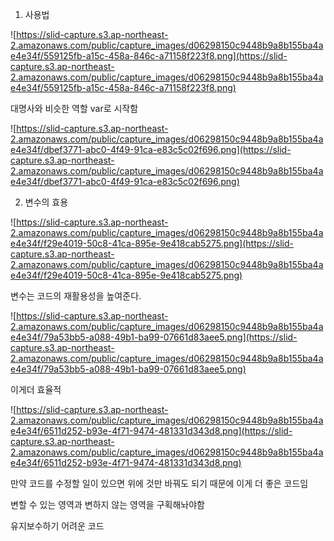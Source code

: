 1. 사용법

![https://slid-capture.s3.ap-northeast-2.amazonaws.com/public/capture_images/d06298150c9448b9a8b155ba4ae4e34f/559125fb-a15c-458a-846c-a71158f223f8.png](https://slid-capture.s3.ap-northeast-2.amazonaws.com/public/capture_images/d06298150c9448b9a8b155ba4ae4e34f/559125fb-a15c-458a-846c-a71158f223f8.png)

대명사와 비슷한 역할 var로 시작함

![https://slid-capture.s3.ap-northeast-2.amazonaws.com/public/capture_images/d06298150c9448b9a8b155ba4ae4e34f/dbef3771-abc0-4f49-91ca-e83c5c02f696.png](https://slid-capture.s3.ap-northeast-2.amazonaws.com/public/capture_images/d06298150c9448b9a8b155ba4ae4e34f/dbef3771-abc0-4f49-91ca-e83c5c02f696.png)

2. 변수의 효용

![https://slid-capture.s3.ap-northeast-2.amazonaws.com/public/capture_images/d06298150c9448b9a8b155ba4ae4e34f/f29e4019-50c8-41ca-895e-9e418cab5275.png](https://slid-capture.s3.ap-northeast-2.amazonaws.com/public/capture_images/d06298150c9448b9a8b155ba4ae4e34f/f29e4019-50c8-41ca-895e-9e418cab5275.png)

변수는 코드의 재활용성을 높여준다.

![https://slid-capture.s3.ap-northeast-2.amazonaws.com/public/capture_images/d06298150c9448b9a8b155ba4ae4e34f/79a53bb5-a088-49b1-ba99-07661d83aee5.png](https://slid-capture.s3.ap-northeast-2.amazonaws.com/public/capture_images/d06298150c9448b9a8b155ba4ae4e34f/79a53bb5-a088-49b1-ba99-07661d83aee5.png)

이게더 효율적

![https://slid-capture.s3.ap-northeast-2.amazonaws.com/public/capture_images/d06298150c9448b9a8b155ba4ae4e34f/6511d252-b93e-4f71-9474-481331d343d8.png](https://slid-capture.s3.ap-northeast-2.amazonaws.com/public/capture_images/d06298150c9448b9a8b155ba4ae4e34f/6511d252-b93e-4f71-9474-481331d343d8.png)

만약 코드를 수정할 일이 있으면 위에 것만 바꿔도 되기 때문에 이게 더 좋은 코드임

변할 수 있는 영역과 변하지 않는 영역을 구획해놔야함

유지보수하기 어려운 코드
